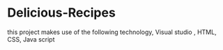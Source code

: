 # Delicious-Recipes
this project makes use of the following technology, Visual studio , HTML, CSS, Java script 
